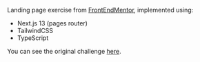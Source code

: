 Landing page exercise from [FrontEndMentor](https://frontendmentor.io), implemented using:

- Next.js 13 (pages router)
- TailwindCSS
- TypeScript

You can see the original challenge [here](https://www.frontendmentor.io/challenges/clipboard-landing-page-5cc9bccd6c4c91111378ecb9).
